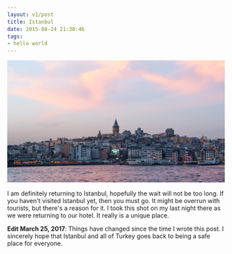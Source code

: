```yaml
---
layout: v1/post
title: Istanbul
date: 2015-08-24 21:30:46
tags:
- hello world
---
```

<img class="img-responsive" src="/assets/150824/istanbul.jpg" alt="Galata Bridge">

I am definitely returning to Istanbul, hopefully the wait will not be too long. If you haven't visited Istanbul yet, then you must go. It might be overrun with tourists, but there's a reason for it. I took this shot on my last night there as we were returning to our hotel. It really is a unique place.

**Edit March 25, 2017**: Things have changed since the time I wrote this post. I sincerely hope that Istanbul and all of Turkey goes back to being a safe place for everyone.